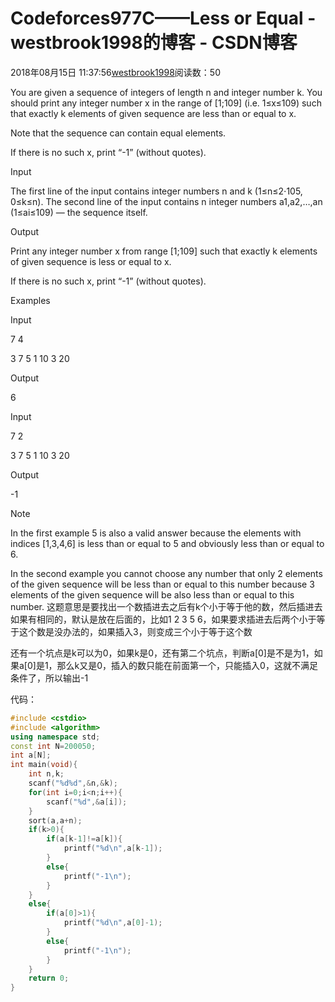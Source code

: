 # Codeforces977C——Less or Equal - westbrook1998的博客 - CSDN博客





2018年08月15日 11:37:56[westbrook1998](https://me.csdn.net/westbrook1998)阅读数：50








> 
You are given a sequence of integers of length n and integer number k. You should print any integer number x in the range of [1;109] (i.e. 1≤x≤109) such that exactly k elements of given sequence are less than or equal to x. 

  Note that the sequence can contain equal elements. 

  If there is no such x, print “-1” (without quotes). 

  Input 

  The first line of the input contains integer numbers n and k (1≤n≤2⋅105, 0≤k≤n). The second line of the input contains n integer numbers a1,a2,…,an (1≤ai≤109) — the sequence itself. 

  Output 

  Print any integer number x from range [1;109] such that exactly k elements of given sequence is less or equal to x. 

  If there is no such x, print “-1” (without quotes). 

  Examples 

  Input 

  7 4 

  3 7 5 1 10 3 20 

  Output 

  6 

  Input 

  7 2 

  3 7 5 1 10 3 20 

  Output 

  -1 

  Note 

  In the first example 5 is also a valid answer because the elements with indices [1,3,4,6] is less than or equal to 5 and obviously less than or equal to 6. 

  In the second example you cannot choose any number that only 2 elements of the given sequence will be less than or equal to this number because 3 elements of the given sequence will be also less than or equal to this number.
这题意思是要找出一个数插进去之后有k个小于等于他的数，然后插进去如果有相同的，默认是放在后面的，比如1 2 3 5 6，如果要求插进去后两个小于等于这个数是没办法的，如果插入3，则变成三个小于等于这个数 

还有一个坑点是k可以为0，如果k是0，还有第二个坑点，判断a[0]是不是为1，如果a[0]是1，那么k又是0，插入的数只能在前面第一个，只能插入0，这就不满足条件了，所以输出-1

代码：

```cpp
#include <cstdio>
#include <algorithm>
using namespace std;
const int N=200050;
int a[N];
int main(void){
    int n,k;
    scanf("%d%d",&n,&k);
    for(int i=0;i<n;i++){
        scanf("%d",&a[i]);
    }
    sort(a,a+n);
    if(k>0){
        if(a[k-1]!=a[k]){
            printf("%d\n",a[k-1]);
        }
        else{
            printf("-1\n");
        }
    }
    else{
        if(a[0]>1){
            printf("%d\n",a[0]-1);
        }
        else{
            printf("-1\n");
        }
    }
    return 0;
}
```





